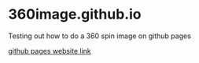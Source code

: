 # 360image.github.io
Testing out how to do a 360 spin image on github pages

[github pages website link](https://lewispg228.github.io/360image.github.io/)
